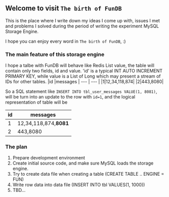 ## Welcome to visit `The birth of FunDB`

This is the place where I write down my ideas I come up with, issues I met and problems I solved during the period of writing the experiment MySQL Storage Engine.

I hope you can enjoy every word in `The birth of FunDB`, :)

### The main feature of this storage engine
I hope a talbe with FunDB will behave like Redis List value, the table will contain only two fields, id and value. 'id' is a typical INT AUTO INCREMENT PRIMARY KEY, while value is a List of Long which may present a stream of IDs for other tables.
|id |messages  |
--- | --- |
|1|12,34,118,874|
|2|443,8080|

So a SQL statement like `INSERT INTO tbl_user_messages VALUE(1, 8081)`, will be turn into an update to the row with `id=1`, and the logical representation of table will be

|id |messages  |
--- | --- |
|1|12,34,118,874,<b>8081</b>|
|2|443,8080|

### The plan
1. Prepare development environment
2. Create initial source code, and make sure MySQL loads the storage engine.
3. Try to create data file when creating a table (CREATE TABLE .. ENGINE = FUN)
4. Write row data into data file (INSERT INTO tbl VALUES(1, 1000))
5. TBD...
